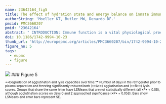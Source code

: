 ```yaml
---
name: 23642164_fig5
title: The effect of hydration state and energy balance on innate immunity of a desert reptile.
authorString: 'Moeller KT, Butler MW, Denardo DF.'
pmcid: PMC3660207
pmid: '23642164'
abstract: " INTRODUCTION: Immune function is a vital physiological process that is often suppressed during times of resource scarcity due to investments in other physiological systems. While energy is the typical currency that has been examined in such trade-offs, limitations of other resources may similarly lead to trade-offs that affect immune function. Specifically, water is a critical resource with profound implications for organismal ecology, yet its availability can fluctuate at local, regional, and even global levels. Despite this, the effect of osmotic state on immune function has received little attention. RESULTS: Using agglutination and lysis assays as measures of an organism's plasma concentration of natural antibodies and capacity for foreign cell destruction, respectively, we tested the independent effects of osmotic state, digestive state, and energy balance on innate immune function in free-ranging and laboratory populations of the Gila monster, Heloderma suspectum. This desert-dwelling lizard experiences dehydration and energy resource fluctuations on a seasonal basis. Dehydration was expected to decrease innate immune function, yet we found that dehydration increased lysis and agglutination abilities in both lab and field studies, a relationship that was not simply an effect of an increased concentration of immune molecules. Laboratory-based differences in digestive state were not associated with lysis or agglutination metrics, although in our field population, a loss of fat stores was correlated with an increase in lysis. CONCLUSIONS: Depending on the life history of an organism, osmotic state may have a greater influence on immune function than energy availability. Thus, consideration of osmotic state as a factor influencing immune function will likely improve our understanding of ecoimmunology and the disease dynamics of a wide range of species."
doi: 10.1186/1742-9994-10-23
thumb_url: 'http://europepmc.org/articles/PMC3660207/bin/1742-9994-10-23-5.gif'
figure_no: 5
tags:
  - eupmc
  - figure
---
```

<img src='http://europepmc.org/articles/PMC3660207/bin/1742-9994-10-23-5.jpg' style='max-height: 300px'>
### Figure 5
<p style='font-size: 10px;'>**Degradation of agglutination and lysis capacities over time.** Number of days in the refrigerator prior to plasma separation and freezing significantly reduced both (**A**) agglutination and (**B**) lysis scores. Groups that share the same letter have LSMeans that are not statistically different (all *P* &lt; 0.05), although agglutination scores on days 0 and 2 approached significance (*P* = 0.058). Bars show LSMeans and error bars represent SE.</p>